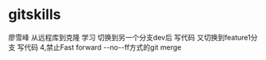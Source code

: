 ﻿# gitskills
廖雪峰 从远程库到克隆 学习
切换到另一个分支dev后 写代码
又切换到feature1分支 写代码
4,禁止Fast forward --no--ff方式的git merge
